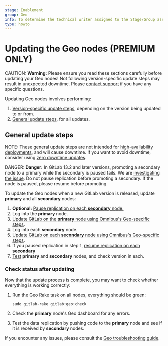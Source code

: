 ```yaml
---
stage: Enablement
group: Geo
info: To determine the technical writer assigned to the Stage/Group associated with this page, see https://about.gitlab.com/handbook/engineering/ux/technical-writing/#designated-technical-writers
type: howto
---
```


# Updating the Geo nodes **(PREMIUM ONLY)**

CAUTION: **Warning:**
Please ensure you read these sections carefully before updating your Geo nodes! Not following version-specific update steps may result in unexpected downtime. Please [contact support](https://about.gitlab.com/support/#contact-support) if you have any specific questions.

Updating Geo nodes involves performing:

1. [Version-specific update steps](version_specific_updates.md), depending on the
   version being updated to or from.
1. [General update steps](#general-update-steps), for all updates.

## General update steps

NOTE:
These general update steps are not intended for [high-availability deployments](https://docs.gitlab.com/omnibus/update/README.html#multi-node--ha-deployment), and will cause downtime. If you want to avoid downtime, consider using [zero downtime updates](https://docs.gitlab.com/omnibus/update/README.html#zero-downtime-updates).

DANGER: **Danger:**
In GitLab 13.2 and later versions, promoting a secondary node to a primary while the secondary is paused fails. We are [investigating the issue](https://gitlab.com/gitlab-org/gitlab/-/issues/225173). Do not pause replication before promoting a secondary. If the node is paused, please resume before promoting.

To update the Geo nodes when a new GitLab version is released, update **primary**
and all **secondary** nodes:

1. **Optional:** [Pause replication on each **secondary** node.](../index.md#pausing-and-resuming-replication)
1. Log into the **primary** node.
1. [Update GitLab on the **primary** node using Omnibus's Geo-specific steps](https://docs.gitlab.com/omnibus/update/README.html#geo-deployment).
1. Log into each **secondary** node.
1. [Update GitLab on each **secondary** node using Omnibus's Geo-specific steps](https://docs.gitlab.com/omnibus/update/README.html#geo-deployment).
1. If you paused replication in step 1, [resume replication on each **secondary**](../index.md#pausing-and-resuming-replication)
1. [Test](#check-status-after-updating) **primary** and **secondary** nodes, and check version in each.

### Check status after updating

Now that the update process is complete, you may want to check whether
everything is working correctly:

1. Run the Geo Rake task on all nodes, everything should be green:

   ```shell
   sudo gitlab-rake gitlab:geo:check
   ```

1. Check the **primary** node's Geo dashboard for any errors.
1. Test the data replication by pushing code to the **primary** node and see if it
   is received by **secondary** nodes.

If you encounter any issues, please consult the [Geo troubleshooting guide](troubleshooting.md).
